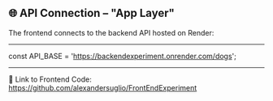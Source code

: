 ## 🌐 API Connection – "App Layer"

The frontend connects to the backend API hosted on Render:

---

const API_BASE = 'https://backendexperiment.onrender.com/dogs';

--- 

🔗 Link to Frontend Code: https://github.com/alexandersuglio/FrontEndExperiment
